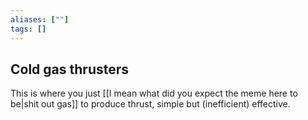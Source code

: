 ```yaml
---
aliases: [""]
tags: []
---
```


## Cold gas thrusters

This is where you just [[I mean what did you expect the meme here to be|shit out gas]] to produce thrust, simple but (inefficient) effective.
